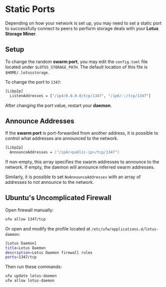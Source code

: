 # Static Ports

Depending on how your network is set up, you may need to set a static port to successfully connect to peers to perform storage deals with your **Lotus Storage Miner**.

## Setup

To change the random **swarm port**, you may edit the `config.toml` file located under `$LOTUS_STORAGE_PATH`. The default location of this file is `$HOME/.lotusstorage`.

To change the port to `1347`:

```sh
[Libp2p]
  ListenAddresses = ["/ip4/0.0.0.0/tcp/1347", "/ip6/::/tcp/1347"]
```

After changing the port value, restart your **daemon**.

## Announce Addresses

If the **swarm port** is port-forwarded from another address, it is possible to control what addresses
are announced to the network.

```sh
[Libp2p]
  AnnounceAddresses = ["/ip4/<public-ip>/tcp/1347"]
```

If non-empty, this array specifies the swarm addresses to announce to the network. If empty, the daemon will announce inferred swarm addresses.

Similarly, it is possible to set `NoAnnounceAddresses` with an array of addresses to not announce to the network.

## Ubuntu's Uncomplicated Firewall

Open firewall manually:

```sh
ufw allow 1347/tcp
```

Or open and modify the profile located at `/etc/ufw/applications.d/lotus-daemon`:

```sh
[Lotus Daemon]
title=Lotus Daemon
description=Lotus Daemon firewall rules
ports=1347/tcp
```

Then run these commands:

```sh
ufw update lotus-daemon
ufw allow lotus-daemon
```
